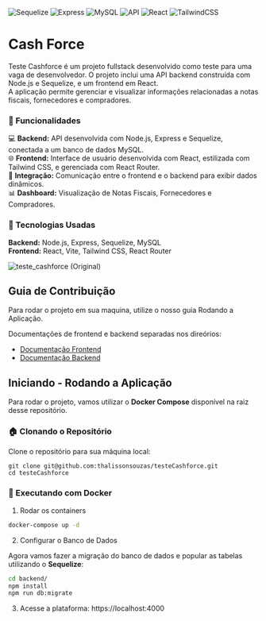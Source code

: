 ![Sequelize](https://img.shields.io/badge/Sequelize-v6.37.3-52B0E7)
![Express](https://img.shields.io/badge/Express-v4.19.2-gray)
![MySQL](https://img.shields.io/badge/MySQL-v8.0.31-F68C2E)
![API](https://img.shields.io/badge/API-REST-yellow)
![React](https://img.shields.io/badge/React-v17.0.2-blue)
![TailwindCSS](https://img.shields.io/badge/TailwindCSS-v2.2.19-06B6D4)

# Cash Force

Teste Cashforce é um projeto fullstack desenvolvido como teste para uma vaga de desenvolvedor. O projeto inclui uma API backend construída com Node.js e Sequelize, e um frontend em React.<br>
A aplicação permite gerenciar e visualizar informações relacionadas a notas fiscais, fornecedores e compradores.

### 🚀 Funcionalidades
💻 **Backend:** API desenvolvida com Node.js, Express e Sequelize, conectada a um banco de dados MySQL.<br>
🌐 **Frontend:** Interface de usuário desenvolvida com React, estilizada com Tailwind CSS, e gerenciada com React Router.<br>
🔗 **Integração:** Comunicação entre o frontend e o backend para exibir dados dinâmicos.<br>
📊 **Dashboard:** Visualização de Notas Fiscais, Fornecedores e Compradores.

### 🧩 Tecnologias Usadas

**Backend:** Node.js, Express, Sequelize, MySQL<br />
**Frontend:** React, Vite, Tailwind CSS, React Router<br />

![teste_cashforce (Original)](https://github.com/user-attachments/assets/fa2504ea-bfba-4b41-9e6c-1f14e331f7db)

## Guia de Contribuição

Para rodar o projeto em sua maquina, utilize o nosso guia Rodando a Aplicação. 

Documentações de frontend e backend separadas nos direórios:
- [Documentação Frontend](frontend/README.md)
- [Documentação Backend](backend/README.md)


## Iniciando - Rodando a Aplicação

Para rodar o projeto, vamos utilizar o **Docker Compose** disponível na raiz desse repositório.

### 🏠 Clonando o Repositório

Clone o repositório para sua máquina local:

    git clone git@github.com:thalissonsouzas/testeCashforce.git
    cd testeCashforce

### 🚀 Executando com Docker

1. Rodar os containers

```bash
docker-compose up -d
```

2. Configurar o Banco de Dados

Agora vamos fazer a migração do banco de dados e popular as tabelas utilizando o **Sequelize**:

```bash
cd backend/
npm install
npm run db:migrate
```

3. Acesse a plataforma: https://localhost:4000

